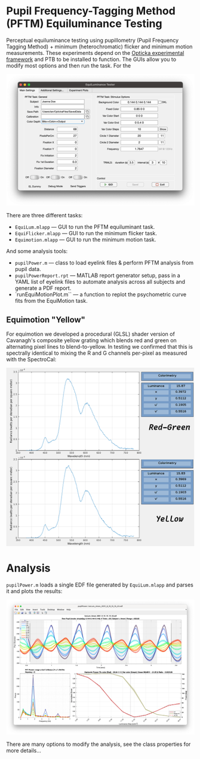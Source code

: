 # Pupil Frequency-Tagging Method (PFTM) Equiluminance Testing
Perceptual equiluminance testing using pupillometry (Pupil Frequency Tagging Method) + minimum (heterochromatic) flicker and minimum motion measurements. These experiments depend on the [Opticka experimental framework](https://github.com/iandol/opticka) and PTB to be installed to function. The GUIs allow you to modify most options and then run the task. For the

![](GUI.png)

There are three different tasks:

* `EquiLum.mlapp` — GUI to run the PFTM equiluminant task.
* `EquiFlicker.mlapp` — GUI to run the minimum flicker task.
* `Equimotion.mlapp` — GUI to run the minimum motion task.

And some analysis tools:
* `pupilPower.m` — class to load eyelink files & perform PFTM analysis from pupil data.
* `pupilPowerReport.rpt` — MATLAB report generator setup, pass in a YAML list of eyelink files to automate analysis across all subjects and generate a PDF report.
* `runEquiMotionPlot.m`` — a function to replot the psychometric curve fits from the EquiMotion task.

## Equimotion "Yellow"

For equimotion we developed a procedural (GLSL) shader version of Cavanagh's composite yellow grating which blends red and green on alternating pixel lines to blend-to-yellow. In testing we confirmed that this is spectrally identical to mixing the R and G channels per-pixel as measured with the SpectroCal:

![](Spectral-Comparison.png)

# Analysis

`pupilPower.m` loads a single EDF file generated by `EquiLum.mlapp` and parses it and plots the results:

![](pupilPower.png)

There are many options to modify the analysis, see the class properties for more details...
